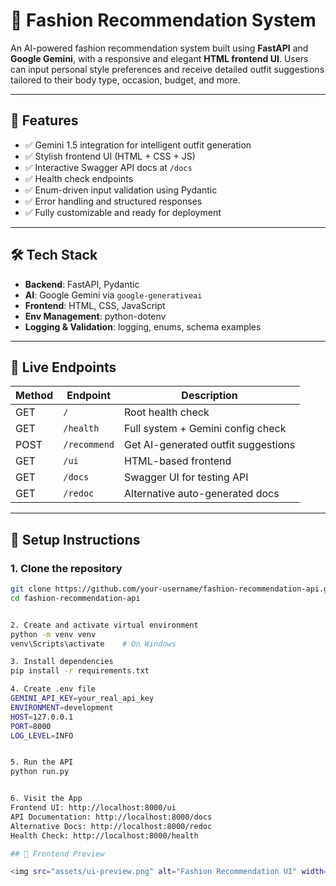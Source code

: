 # 👗 Fashion Recommendation System

An AI-powered fashion recommendation system built using **FastAPI** and **Google Gemini**, with a responsive and elegant **HTML frontend UI**. Users can input personal style preferences and receive detailed outfit suggestions tailored to their body type, occasion, budget, and more.

---

## 🚀 Features

- ✅ Gemini 1.5 integration for intelligent outfit generation
- ✅ Stylish frontend UI (HTML + CSS + JS)
- ✅ Interactive Swagger API docs at `/docs`
- ✅ Health check endpoints
- ✅ Enum-driven input validation using Pydantic
- ✅ Error handling and structured responses
- ✅ Fully customizable and ready for deployment

---

## 🛠 Tech Stack

- **Backend**: FastAPI, Pydantic
- **AI**: Google Gemini via `google-generativeai`
- **Frontend**: HTML, CSS, JavaScript
- **Env Management**: python-dotenv
- **Logging & Validation**: logging, enums, schema examples

---

## 🧪 Live Endpoints

| Method | Endpoint           | Description                            |
|--------|--------------------|----------------------------------------|
| GET    | `/`                | Root health check                      |
| GET    | `/health`          | Full system + Gemini config check     |
| POST   | `/recommend`       | Get AI-generated outfit suggestions   |
| GET    | `/ui`              | HTML-based frontend                    |
| GET    | `/docs`            | Swagger UI for testing API            |
| GET    | `/redoc`           | Alternative auto-generated docs       |

---

## 🧰 Setup Instructions

### 1. Clone the repository

```bash
git clone https://github.com/your-username/fashion-recommendation-api.git
cd fashion-recommendation-api


2. Create and activate virtual environment
python -m venv venv
venv\Scripts\activate    # On Windows

3. Install dependencies
pip install -r requirements.txt

4. Create .env file
GEMINI_API_KEY=your_real_api_key
ENVIRONMENT=development
HOST=127.0.0.1
PORT=8000
LOG_LEVEL=INFO


5. Run the API
python run.py


6. Visit the App
Frontend UI: http://localhost:8000/ui
API Documentation: http://localhost:8000/docs
Alternative Docs: http://localhost:8000/redoc
Health Check: http://localhost:8000/health

## 🌟 Frontend Preview

<img src="assets/ui-preview.png" alt="Fashion Recommendation UI" width="100%" />
